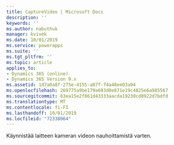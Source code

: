 ```yaml
---
title: CaptureVideo | Microsoft Docs
description: ''
keywords: ''
ms.author: nabuthuk
manager: kvivek
ms.date: 10/01/2019
ms.service: powerapps
ms.suite: ''
ms.tgt_pltfrm: ''
ms.topic: article
applies_to:
- Dynamics 365 (online)
- Dynamics 365 Version 9.x
ms.assetid: 1d7a0a8f-275e-4155-a87f-f4a48ee03a94
ms.openlocfilehash: 269775a9be179a603d0e871e19c4825e6a985567
ms.sourcegitcommit: 63ea15e2f861d43333aacda19230cd8922d7bdfd
ms.translationtype: MT
ms.contentlocale: fi-FI
ms.lasthandoff: 10/01/2019
ms.locfileid: "72338064"
---
```

Käynnistää laitteen kameran videon nauhoittamistä varten.